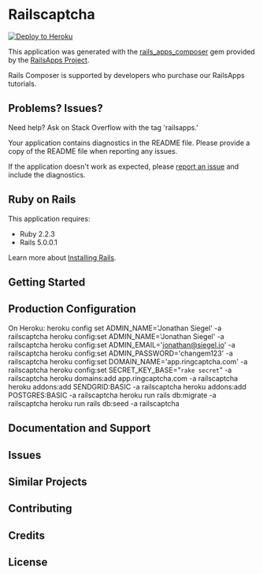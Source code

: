 Railscaptcha
================

[![Deploy to Heroku](https://www.herokucdn.com/deploy/button.png)](https://heroku.com/deploy)

This application was generated with the [rails_apps_composer](https://github.com/RailsApps/rails_apps_composer) gem
provided by the [RailsApps Project](http://railsapps.github.io/).

Rails Composer is supported by developers who purchase our RailsApps tutorials.

Problems? Issues?
-----------

Need help? Ask on Stack Overflow with the tag 'railsapps.'

Your application contains diagnostics in the README file. Please provide a copy of the README file when reporting any issues.

If the application doesn't work as expected, please [report an issue](https://github.com/RailsApps/rails_apps_composer/issues)
and include the diagnostics.

Ruby on Rails
-------------

This application requires:

- Ruby 2.2.3
- Rails 5.0.0.1

Learn more about [Installing Rails](http://railsapps.github.io/installing-rails.html).

Getting Started
---------------

Production Configuration
---
On Heroku:
    heroku config set ADMIN_NAME='Jonathan Siegel' -a railscaptcha
    heroku config:set ADMIN_NAME='Jonathan Siegel' -a railscaptcha
    heroku config:set ADMIN_EMAIL='jonathan@siegel.io' -a railscaptcha
    heroku config:set ADMIN_PASSWORD='changem123' -a railscaptcha
    heroku config:set DOMAIN_NAME='app.ringcaptcha.com' -a railscaptcha
    heroku config:set SECRET_KEY_BASE="`rake secret`" -a railscaptcha
    heroku domains:add app.ringcaptcha.com -a railscaptcha
    heroku addons:add SENDGRID:BASIC -a railscaptcha
    heroku addons:add POSTGRES:BASIC -a railscaptcha
    heroku run rails db:migrate -a railscaptcha
    heroku run rails db:seed -a railscaptcha

Documentation and Support
-------------------------

Issues
-------------

Similar Projects
----------------

Contributing
------------

Credits
-------

License
-------
